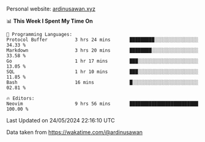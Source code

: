Personal website: [ardinusawan.xyz](https://ardinusawan.xyz)

<!--START_SECTION:waka-->
📊 **This Week I Spent My Time On** 

```text
💬 Programming Languages: 
Protocol Buffer          3 hrs 24 mins       █████████░░░░░░░░░░░░░░░░   34.33 % 
Markdown                 3 hrs 20 mins       ████████░░░░░░░░░░░░░░░░░   33.58 % 
Go                       1 hr 17 mins        ███░░░░░░░░░░░░░░░░░░░░░░   13.05 % 
SQL                      1 hr 10 mins        ███░░░░░░░░░░░░░░░░░░░░░░   11.85 % 
Bash                     16 mins             █░░░░░░░░░░░░░░░░░░░░░░░░   02.81 % 

🔥 Editors: 
Neovim                   9 hrs 56 mins       █████████████████████████   100.00 % 
```


 Last Updated on 24/05/2024 22:16:10 UTC
<!--END_SECTION:waka-->
Data taken from https://wakatime.com/@ardinusawan
